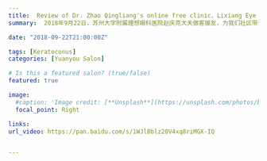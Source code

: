 ```yaml
---
title:  Review of Dr. Zhao Qingliang's online free clinic，Lixiang Eye Hospital of Soochow University【Edition 29】
summary:  2018年9月22日，苏州大学附属理想眼科医院赵庆亮大夫做客援友，为我们社区带来了一次精彩的线上公益讲座。以下为活动的回顾摘要。

date: "2018-09-22T21:00:00Z"

tags: [Keratoconus]
categories: [Yuanyou Salon]

# Is this a featured salon? (true/false)
featured: true

image:
  #caption: 'Image credit: [**Unsplash**](https://unsplash.com/photos/bzdhc5b3Bxs)'
  focal_point: Right

links:
url_video: https://pan.baidu.com/s/1WJlBblz20V4xq8riMGX-IQ


---
```


